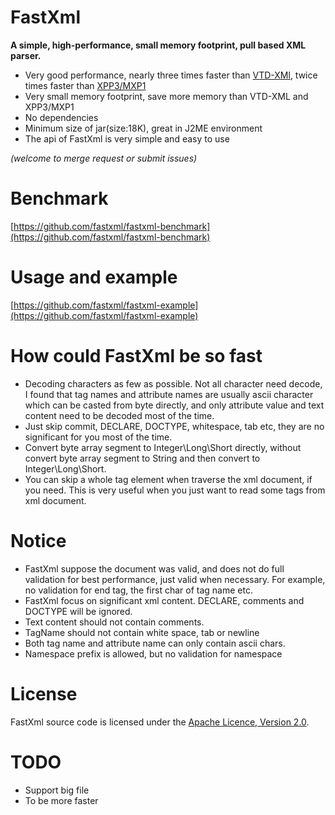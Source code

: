 # FastXml

**A simple, high-performance, small memory footprint, pull based XML parser.**

 * Very good performance, nearly three times faster than [VTD-XMl](http://vtd-xml.sourceforge.net), twice times faster than [XPP3/MXP1](http://www.extreme.indiana.edu/xgws/xsoap/xpp/mxp1/)
 * Very small memory footprint, save more memory than VTD-XML and XPP3/MXP1
 * No dependencies
 * Minimum size of jar(size:18K), great in J2ME environment
 * The api of FastXml is very simple and easy to use

 *(welcome to merge request or submit issues)*

# Benchmark

[https://github.com/fastxml/fastxml-benchmark](https://github.com/fastxml/fastxml-benchmark)

# Usage and example

[https://github.com/fastxml/fastxml-example](https://github.com/fastxml/fastxml-example)

# How could FastXml be so fast
 * Decoding characters as few as possible. Not all character need decode,
   I found that tag names and attribute names are usually ascii character which can be casted from byte directly,
   and only attribute value and text content need to be decoded most of the time.
 * Just skip commit, DECLARE, DOCTYPE, whitespace, tab etc,
   they are no significant for you most of the time.
 * Convert byte array segment to Integer\Long\Short directly,
   without convert byte array segment to String and then convert to Integer\Long\Short.
 * You can skip a whole tag element when traverse the xml document, if you need.
   This is very useful when you just want to read some tags from xml document.

# Notice

 * FastXml suppose the document was valid, and does not do full validation for best performance, just valid when necessary. For example, no validation for end tag, the first char of tag name etc.
 * FastXml focus on significant xml content. DECLARE, comments and DOCTYPE will be ignored.
 * Text content should not contain comments.
 * TagName should not contain white space, tab or newline
 * Both tag name and attribute name can only contain ascii chars.
 * Namespace prefix is allowed, but no validation for namespace

# License
FastXml source code is licensed under the [Apache Licence, Version 2.0](http://www.apache.org/licenses/LICENSE-2.0.html).

# TODO
 * Support big file
 * To be more faster
